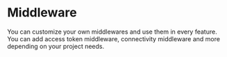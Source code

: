 # Middleware

You can customize your own middlewares and use them in every feature. You can add access token middleware, connectivity middleware and more depending on your project needs.